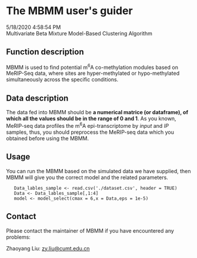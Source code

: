 # The MBMM user's guider
5/18/2020 4:58:54 PM   
Multivariate Beta Mixture Model-Based Clustering Algorithm
## Function description
MBMM is used to find potential m<sup>6</sup>A co-methylation modules based on MeRIP-Seq data, where sites are hyper-methylated or hypo-methylated simultaneously across the specific conditions.
## Data description
The data fed into MBMM should be **a numerical matrice (or dataframe), of which all the values should be in the range of 0 and 1**. As you known,  MeRIP-seq data profiles the m<sup>6</sup>A epi-transcriptome by *input* and *IP* samples, thus, you should preprocess the MeRIP-seq data which you obtained before using the MBMM.
## Usage
You can run the MBMM based on the simulated data we have supplied, then MBMM will give you the correct model and the related parameters.
```
   Data_lables_sample <- read.csv('./dataset.csv', header = TRUE)
   Data <- Data_lables_sample[,1:4]
   model <- model_select(cmax = 6,x = Data,eps = 1e-5)
```
## Contact
Please contact the maintainer of MBMM if you have encountered any problems:

Zhaoyang Liu: <zy.liu@cumt.edu.cn>
